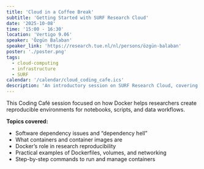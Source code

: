 ```yaml
---
title: 'Cloud in a Coffee Break'
subtitle: 'Getting Started with SURF Research Cloud'
date: '2025-10-08'
time: '15:00 - 16:30'
location: 'Vertigo 9.06'
speaker: 'Özgün Balaban'
speaker_link: 'https://research.tue.nl/nl/persons/özgün-balaban'
poster: './poster.png'
tags:
  - cloud-computing
  - infrastructure
  - SURF
calendar: '/calendar/cloud_coding_cafe.ics'
description: 'An introductory session on SURF Research Cloud, covering its features, benefits, and how to get started with cloud computing for research projects.'
---
```


This Coding Café session focused on how Docker helps researchers create reproducible environments for notebooks, scripts, and data workflows.

**Topics covered:**

- Software dependency issues and “dependency hell”
- What containers and container images are
- Docker’s role in research reproducibility
- Practical examples of Dockerfiles, volumes, and networking
- Step-by-step commands to run and manage containers

